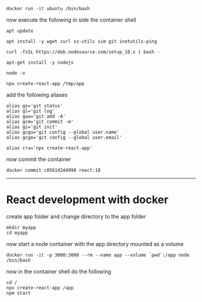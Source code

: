 
```
docker run -it ubuntu /bin/bash
```
now execute the following in side the container shell

```
apt update
```

```
apt install -y wget curl xz-utils vim git inetutils-ping
```

```
curl -fsSL https://deb.nodesource.com/setup_18.x | bash -
```

```
apt-get install -y nodejs
```

```
node -v
```

```
npx create-react-app /tmp/app
```

add the following aliases

```
alias gs='git status'
alias gl='git log'
alias gaa='git add -A'
alias gcm='git commit -m'
alias gi='git init'
alias gcgu='git config --global user.name'
alias gcge='git config --global user.email'

alias cra='npx create-react-app'
```
now commit the container

```
docker commit c0561d2d4998 react:18
```

---


# React development with docker

create app folder and change directory to the app folder

```
mkdir myapp
cd myapp
```

now start a node container with the app directory mounted as a volume

```
docker run -it -p 3000:3000 --rm --name app --volume `pwd`:/app node /bin/bash
```

now in the container shell do the following

```
cd /
npx create-react-app /app
npm start
```
